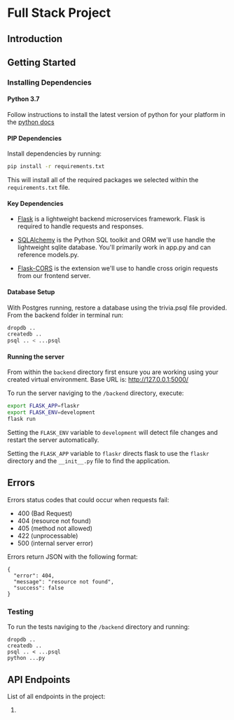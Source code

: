 # Full Stack Project

## Introduction




## Getting Started

### Installing Dependencies

#### Python 3.7

Follow instructions to install the latest version of python for your platform in the [python docs](https://docs.python.org/3/using/unix.html#getting-and-installing-the-latest-version-of-python)


#### PIP Dependencies

Install dependencies by running:

```bash
pip install -r requirements.txt
```

This will install all of the required packages we selected within the `requirements.txt` file.


#### Key Dependencies

- [Flask](http://flask.pocoo.org/)  is a lightweight backend microservices framework. Flask is required to handle requests and responses.

- [SQLAlchemy](https://www.sqlalchemy.org/) is the Python SQL toolkit and ORM we'll use handle the lightweight sqlite database. You'll primarily work in app.py and can reference models.py. 

- [Flask-CORS](https://flask-cors.readthedocs.io/en/latest/#) is the extension we'll use to handle cross origin requests from our frontend server. 


#### Database Setup
With Postgres running, restore a database using the trivia.psql file provided. From the backend folder in terminal run:

```bash
dropdb ..
createdb ..
psql .. < ...psql
```

#### Running the server

From within the `backend` directory first ensure you are working using your created virtual environment. Base URL is: http://127.0.0.1:5000/

To run the server naviging to the `/backend` directory, execute:

```bash
export FLASK_APP=flaskr
export FLASK_ENV=development
flask run
```

Setting the `FLASK_ENV` variable to `development` will detect file changes and restart the server automatically.

Setting the `FLASK_APP` variable to `flaskr` directs flask to use the `flaskr` directory and the `__init__.py` file to find the application. 




## Errors

Errors status codes that could occur when requests fail:

- 400 (Bad Request)
- 404 (resource not found)
- 405 (method not allowed)
- 422 (unprocessable)
- 500 (internal server error)

Errors return JSON with the following format:
```
{
  "error": 404, 
  "message": "resource not found", 
  "success": false
}
```

### Testing
To run the tests naviging to the `/backend` directory and running:
```
dropdb ..
createdb ..
psql .. < ...psql
python ...py
```

## API Endpoints 

List of all endpoints in the project:

1. 


